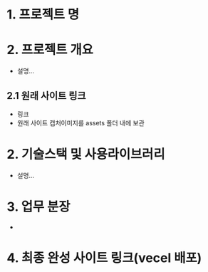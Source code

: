 # 1. 프로젝트 명

# 2. 프로젝트 개요

- 설명...

## 2.1 원래 사이트 링크

- 링크
- 원래 사이트 캡처이미지를 assets 폴더 내에 보관

# 2. 기술스택 및 사용라이브러리

- 설명...

# 3. 업무 분장

-

# 4. 최종 완성 사이트 링크(vecel 배포)
